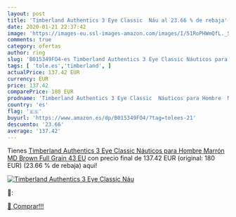 ```yaml
---
layout: post
title: 'Timberland Authentics 3 Eye Classic  Náu al 23.66 % de rebaja'
date: 2020-01-21 22:37:42
image: 'https://images-eu.ssl-images-amazon.com/images/I/51RoPHWmQfL._SL200_.jpg'
comments: true
category: ofertas
author: ring
slug: 'B015349FO4-es Timberland Authentics 3 Eye Classic Náuticos para Hombre...'
tags: [ 'tole.es','timberland', ]
actualPrice: 137.42 EUR
currency: EUR
price: 137.42
comparePrice: 180 EUR
prodname: 'Timberland Authentics 3 Eye Classic  Náuticos para Hombre  Marrón  MD Brown Full Grain   43 EU'
country: 'es'
flag: '🇪🇸'
buyurl: 'https://www.amazon.es/dp/B015349FO4/?tag=tolees-21'
descuento: '23.66'
average: '137.42'
---
```


Tienes [Timberland Authentics 3 Eye Classic  Náuticos para Hombre  Marrón  MD Brown Full Grain   43 EU](https://www.amazon.es/dp/B015349FO4/?tag=tolees-21) con precio final de  137.42 EUR (original: 180 EUR) (23.66 %  de rebaja) aqui!

[![Timberland Authentics 3 Eye Classic  Náu](https://images-eu.ssl-images-amazon.com/images/I/51RoPHWmQfL._SL200_.jpg)](https://www.amazon.es/dp/B015349FO4/?tag=tolees-21)

🔎:


[🛒 Comprar!!!](https://www.amazon.es/dp/B015349FO4/?tag=tolees-21)
